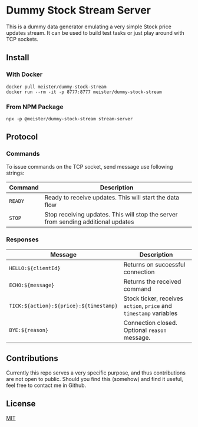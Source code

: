 # Dummy Stock Stream Server

This is a dummy data generator emulating a very simple Stock price updates stream. It can be used to build test tasks or just play around with TCP sockets.

## Install

### With Docker

```
docker pull meister/dummy-stock-stream
docker run --rm -it -p 8777:8777 meister/dummy-stock-stream
```

### From NPM Package

```
npx -p @meister/dummy-stock-stream stream-server
```


## Protocol

### Commands

To issue commands on the TCP socket, send message use following strings:

Command | Description
---     | ---
`READY` | Ready to receive updates. This will start the data flow
`STOP`  | Stop receiving updates. This will stop the server from sending additional updates

### Responses

Message | Description
---     | ---
`HELLO:${clientId}` | Returns on successful connection
`ECHO:${message}`   | Returns the received command
`TICK:${action}:${price}:${timestamp}` | Stock ticker, receives `action`, `price` and `timestamp` variables
`BYE:${reason}`     | Connection closed. Optional `reason` message.

## Contributions

Currently this repo serves a very specific purpose, and thus contributions are not open to public. Should you find this (somehow) and find it useful, feel free to contact me in Github.

## License

[MIT](../blob/master/LICENSE)
